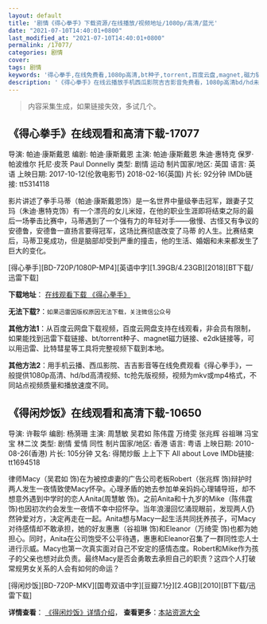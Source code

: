 ```yaml
---
layout: default
title: '剧情《得心拳手》下载资源/在线播放/视频地址/1080p/高清/蓝光'
date: "2021-07-10T14:40:01+0800"
last_modified_at: "2021-07-10T14:40:01+0800"
permalink: /17077/
categories: 剧情
cover:
tags: 剧情
keywords: '得心拳手,在线免费看,1080p高清,bt种子,torrent,百度云盘,magnet,磁力链,迅雷下载资源'
description: '《得心拳手》在线云播放手机西瓜影院吉吉影音免费看，1080p高清bd/hd未删减完整版和tc抢先枪版，mkv/mp4格式，附带bt/torrent种子、magnet/磁力链、百度云盘、网盘资源迅雷下载链接'
---
```


>内容采集生成，如果链接失效，多试几个。


## 《得心拳手》在线观看和高清下载-17077

导演: 帕迪·康斯戴恩 编剧: 帕迪·康斯戴恩 主演: 帕迪·康斯戴恩 朱迪·惠特克 保罗·帕波维尔 托尼·皮茨 Paul Donnelly 类型: 剧情 运动 制片国家/地区: 英国 语言: 英语 上映日期: 2017-10-12(伦敦电影节) 2018-02-16(英国) 片长: 92分钟 IMDb链接: tt5314118

影片讲述了拳手马蒂（帕迪·康斯戴恩饰）是一名世界中量级拳击冠军，跟妻子艾玛（朱迪·惠特克饰）有一个漂亮的女儿米娅，在他的职业生涯即将结束之际的最后一场拳击比赛中，马蒂遇到了一个强有力的年轻对手——傲慢、古怪又有争议的安德鲁，安德鲁一直扬言要得冠军，这场比赛彻底改变了马蒂 的人生。比赛结束后，马蒂卫冕成功，但是脑部却受到严重的撞击，他的生活、婚姻和未来都发生了巨大的变化。


[得心拳手][BD-720P/1080P-MP4][英语中字][1.39GB/4.23GB][2018][BT下载/迅雷下载]

**下载地址**： [在线观看下载 《得心拳手》](https://www.btdx8.com/torrent/dxqs_2018.html) 


**无法下载?**：`如果迅雷因版权原因无法下载，关注微信公众号 `

**其他方法1**：从百度云网盘下载视频，百度云网盘支持在线观看，非会员有限制，如果能找到迅雷下载链接、bt/torrent种子、magnet磁力链接、e2dk链接等，可以用迅雷、比特彗星等工具将完整视频下载到本地。

**其他方法2**：用手机云播、西瓜影院、吉吉影音等在线免费观看《得心拳手》，一般提供1080p高清、hd/bd高清视频、tc抢先版视频，视频为mkv或mp4格式，不同站点视频质量和播放速度不同。


## 《得闲炒饭》在线观看和高清下载-10650

导演: 许鞍华 编剧: 杨漪珊 主演: 周慧敏 吴君如 陈伟霆 万绮雯 张兆辉 谷祖琳 冯宝宝 林二汶 类型: 剧情 爱情 同性 制片国家/地区: 香港 语言: 粤语 上映日期: 2010-08-26(香港) 片长: 105分钟 又名: 得閒炒飯 上上下下 All about Love IMDb链接: tt1694518

律师Macy（吴君如 饰)在为被控虐妻的广告公司老板Robert（张兆辉 饰)辩护时两人发生一夜情致使Macy怀孕。心理矛盾的她去参加单亲妈妈心理辅导班，却不想意外遇到中学时的恋人Anita(周慧敏 饰)。之前Anita和十九岁的Mike（陈伟霆 饰)也因初次约会发生一夜情不幸中招怀孕。当年浪漫回忆涌现眼前，发现两人仍然钟爱对方，决定再走在一起。Anita想与Macy一起生活共同抚养孩子，可Macy对待感情却不敢承担，她的好友惠惠（谷祖琳 饰)和Eleanor（万绮雯 饰)也都为她担心。同时，Anita在公司饱受不公平待遇，惠惠和Eleanor召集了一群同性恋人士进行示威。Macy也第一次真实面对自己不安定的感情态度。Robert和Mike作为孩子的父亲也想对此负责。最终Macy是否会勇敢去承担自己的职责？这四个人打破常规男女关系的人会有如何的命运？


[得闲炒饭][BD-720P-MKV][国粤双语中字][豆瓣7.1分][2.4GB][2010][BT下载/迅雷下载]

**详情查看**： [《得闲炒饭》详情介绍](/movie/10650/)， **查看更多**：[本站资源大全](/movie/t/all/)

